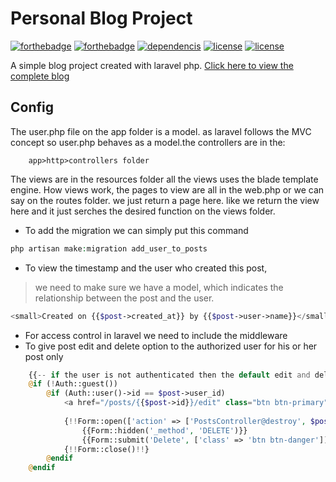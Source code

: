 # Personal Blog Project 
[![forthebadge](https://forthebadge.com/images/badges/validated-html5.svg)](https://forthebadge.com) 
[![forthebadge](https://forthebadge.com/images/badges/built-with-love.svg)](https://forthebadge.com) 
[![dependencis](https://img.shields.io/badge/dependencies-up%20to%20date-brightgreen.svg)](https://shields.io/)
[![license](https://img.shields.io/badge/license-MIT-green.svg)](https://shields.io/) 
[![license](https://img.shields.io/badge/license-MIT%2FApache--2.0-blue.svg)](https://shields.io/)

A simple blog project created with laravel php. [Click here to view the complete blog](http://nasirblog.epizy.com/ "My Blog")
    
## Config
The user.php file on the app folder is a model. as laravel follows the MVC concept so user.php behaves as a model.the controllers are in the: 
```
    app>http>controllers folder
```
The views are in the resources folder all the views uses the blade template engine. How views work, the pages to view are all in the web.php or we can say on the routes folder.
we just return a page here. like we return the view here and it just serches the 
desired function on the views folder. 

* To add the migration we can simply put this command
```php
php artisan make:migration add_user_to_posts
```

* To view the timestamp and the user who created this post, 
> we need to make sure we have a model, which indicates the relationship between the post and the user.
```php
<small>Created on {{$post->created_at}} by {{$post->user->name}}</small>
```

* For access control in laravel we need to include the middleware 
* To give post edit and delete option to the authorized user for his or her post only 
```php
    {{-- if the user is not authenticated then the default edit and delete option will not show --}}
    @if (!Auth::guest()) 
        @if (Auth::user()->id == $post->user_id)
            <a href="/posts/{{$post->id}}/edit" class="btn btn-primary">Edit</a>
            
            {!!Form::open(['action' => ['PostsController@destroy', $post->id], 'method' => 'POST', 'class' => 'pull-right'])!!}
                {{Form::hidden('_method', 'DELETE')}}
                {{Form::submit('Delete', ['class' => 'btn btn-danger'])}}
            {!!Form::close()!!}        
        @endif
    @endif
```


    


